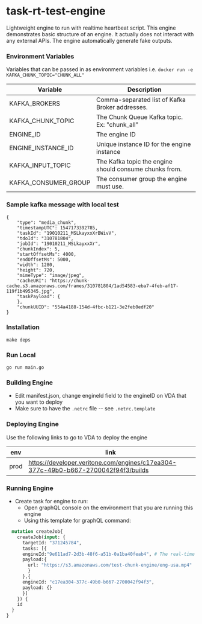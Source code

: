 # task-rt-test-engine
Lightweight engine to run with realtime heartbeat script. This engine demonstrates basic structure of an engine. It actually does not interact with any external APIs. The engine automatically generate fake outputs.

### Environment Variables

Variables that can be passed in as environment variables i.e. `docker run -e KAFKA_CHUNK_TOPIC="CHUNK_ALL"`

| Variable              | Description                                            |
|-----------------------|--------------------------------------------------------|
| KAFKA_BROKERS         | Comma-separated list of Kafka Broker addresses.        |
| KAFKA_CHUNK_TOPIC     | The Chunk Queue Kafka topic. Ex: "chunk_all"           |
| ENGINE_ID             | The engine ID                                          |
| ENGINE_INSTANCE_ID    | Unique instance ID for the engine instance             |
| KAFKA_INPUT_TOPIC     | The Kafka topic the engine should consume chunks from. |
| KAFKA_CONSUMER_GROUP  | The consumer group the engine must use.                |

### Sample kafka message with local test

```
{
    "type": "media_chunk",
    "timestampUTC": 1547173392785,
    "taskId": "19010211_MSLkayxxXrBWivV",
    "tdoId": "310781804",
    "jobId": "19010211_MSLkayxxXr",
    "chunkIndex": 5,
    "startOffsetMs": 4000,
    "endOffsetMs": 5000,
    "width": 1280,
    "height": 720,
    "mimeType": "image/jpeg",
    "cacheURI": "https://chunk-cache.s3.amazonaws.com/frames/310781804/1ad54583-eba7-4feb-af17-119f1b495345.jpg",
    "taskPayload": {
    },
    "chunkUUID": "554a4188-154d-4fbc-b121-3e2feb0edf20"
}
```

### Installation
```
make deps
```

### Run Local
```
go run main.go
```

### Building Engine
- Edit manifest.json, change engineId field to the engineID on VDA that you want to deploy
- Make sure to have the `.netrc` file -- see `.netrc.template` 

### Deploying Engine
Use the following links to go to VDA to deploy the engine

| env | link |
|-----|------|
|prod|https://developer.veritone.com/engines/c17ea304-377c-49b0-b667-2700042f94f3/builds|

### Running Engine
- Create task for engine to run:
  + Open graphQL console on the environment that you are running this engine
  + Using this template for graphQL command:
```graphql
  mutation createJob{
    createJob(input: {
      targetId: "371245784",
      tasks: [{
      engineId:"9e611ad7-2d3b-48f6-a51b-0a1ba40feab4", # The real-time adapter on the job
      payload:{
        url: "https://s3.amazonaws.com/test-chunk-engine/eng-usa.mp4"
        }
      },{
      engineId: "c17ea304-377c-49b0-b667-2700042f94f3",
      payload: {}
      }]
    }) {
    id
  }
}
```